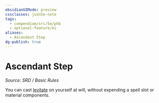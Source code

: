 ```yaml
---
obsidianUIMode: preview
cssclasses: json5e-note
tags:
  - compendium/src/5e/phb
  - optional-feature/ei
aliases:
  - Ascendant Step
dg-publish: true
---
```

# Ascendant Step
*Source: SRD / Basic Rules* 

You can cast [levitate](compendium/spells/levitate.md) on yourself at will, without expending a spell slot or material components.